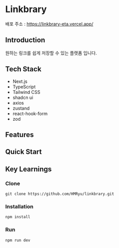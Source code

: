 # Linkbrary

배포 주소  : https://linkbrary-eta.vercel.app/

## Introduction

원하는 링크를 쉽게 저장할 수 있는 플랫폼 입니다.

## Tech Stack

- Next.js
- TypeScript
- Tailwind CSS
- shadcn ui
- axios
- zustand
- react-hook-form
- zod

## Features

## Quick Start

## Key Learnings

### Clone
```
git clone https://github.com/HMRyu/linkbrary.git
```

### Installation
```
npm install
```

### Run
```
npm run dev
```


